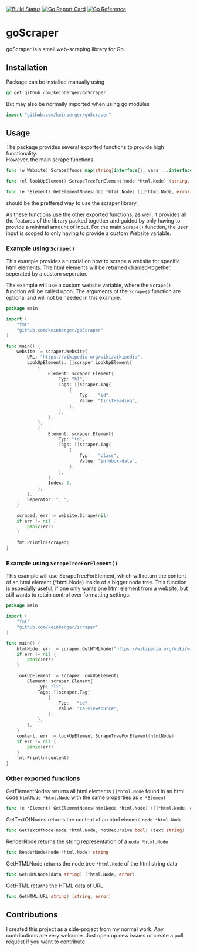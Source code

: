 [![Build Status](https://app.travis-ci.com/Keinberger/goScraper.svg?token=ki5cZ9pSp5tPxqp4fztS&branch=main)](https://app.travis-ci.com/Keinberger/goScraper)
[![Go Report Card](https://goreportcard.com/badge/github.com/keinberger/goScraper)](https://goreportcard.com/report/github.com/keinberger/goScraper)
[![Go Reference](https://pkg.go.dev/badge/github.com/keinberger/goScraper.svg)](https://pkg.go.dev/github.com/keinberger/goScraper)

# goScraper

goScraper is a small web-scraping library for Go.

## Installation

Package can be installed manually using <br />
```go
go get github.com/keinberger/goScraper
```

But may also be normally imported when using go modules<br />
```go
import "github.com/keinberger/goScraper"
```

## Usage

The package provides several exported functions to provide high functionality.<br />
However, the main scrape functions 
```go
func (w Website) Scrape(funcs map[string]interface{}, vars ...interface{}) (string, error)
```
```go
func (el lookUpElement) ScrapeTreeForElement(node *html.Node) (string, error)
```
```go
func (e *Element) GetElementNodes(doc *html.Node) ([]*html.Node, error)
```
should be the preffered way to use the scraper library.

As these functions use the other exported functions, as well, it provides all the features of the library packed together
and guided by only having to provide a minimal amount of input. For the main `Scrape()` function, the user input is scoped to only having to provide a custom Website variable.

### Example using `Scrape()`

This example provides a tutorial on how to scrape a website for specific html elements. The html elements will be returned chained-together, seperated by a custom seperator.

The example will use a custom website variable, where the `Scrape()` function will be called upon. The arguments of the `Scrape()` function are optional and will not be needed in this example.
```go
package main

import (
	"fmt"
	"github.com/keinberger/goScraper"
)

func main() {
	website := scraper.Website{
		URL: "https://wikipedia.org/wiki/wikipedia",
		LookUpElements: []scraper.LookUpElement{
			{
				Element: scraper.Element{
					Typ: "h1",
					Tags: []scraper.Tag{
						{
							Typ:   "id",
							Value: "firstHeading",
						},
					},
				},
			},
			{
				Element: scraper.Element{
					Typ: "td",
					Tags: []scraper.Tag{
						{
							Typ:   "class",
							Value: "infobox-data",
						},
					},
				},
				Index: 0,
			},
		},
		Seperator: ", ",
	}

	scraped, err := website.Scrape(nil)
	if err != nil {
		panic(err)
	}

	fmt.Println(scraped)
}
```

### Example using `ScrapeTreeForElement()`
This example will use ScrapeTreeForElement, which will return the content of an html element (*html.Node) inside of a bigger node tree. This function is especially useful, if one only wants one html element from a website, but still wants to retain control over formatting settings.
```go
package main

import (
	"fmt"
	"github.com/keinberger/scraper"
)

func main() {
	htmlNode, err := scraper.GetHTMLNode("https://wikipedia.org/wiki/wikipedia")
	if err != nil {
		panic(err)
	}

	lookUpElement := scraper.LookUpElement{
		Element: scraper.Element{
			Typ: "li",
			Tags: []scraper.Tag{
				{
					Typ:   "id",
					Value: "ca-viewsource",
				},
			},
		},
	}
	content, err := lookUpElement.ScrapeTreeForElement(htmlNode)
	if err != nil {
		panic(err)
	}
	fmt.Println(content)
}
```

### Other exported functions
GetElementNodes returns all html elements `[]*html.Node` found in an html code `htmlNode *html.Node` with the same properties as `e *Element`
```go
func (e *Element) GetElementNodes(htmlNode *html.Node) ([]*html.Node, error)
```
GetTextOfNodes returns the content of an html element `node *html.Node`
```go
func GetTextOfNode(node *html.Node, notRecursive bool) (text string) 
```
RenderNode returns the string representation of a `node *html.Node`
```go
func RenderNode(node *html.Node) string
```
GetHTMLNode returns the node tree `*html.Node` of the html string data
```go
func GetHTMLNode(data string) (*html.Node, error)
```
GetHTML returns the HTML data of URL
```go
func GetHTML(URL string) (string, error)
```

## Contributions

I created this project as a side-project from my normal work. Any contributions are very welcome. Just open up new issues or create a pull request if you want to contribute.
